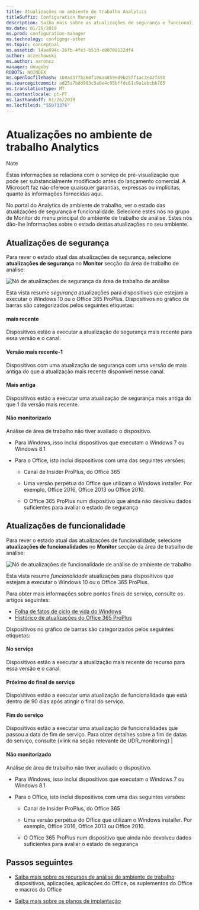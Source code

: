 ```yaml
---
title: Atualizações no ambiente de trabalho Analytics
titleSuffix: Configuration Manager
description: Saiba mais sobre as atualizações de segurança e funcionalidade na análise de ambiente de trabalho.
ms.date: 01/25/2019
ms.prod: configuration-manager
ms.technology: configmgr-other
ms.topic: conceptual
ms.assetid: 14ae894c-26fb-4fe3-b51d-e80700122df4
author: aczechowski
ms.author: aaroncz
manager: dougeby
ROBOTS: NOINDEX
ms.openlocfilehash: 1b0ad377b260f106aa859ed9b25ff1ac3e32f49b
ms.sourcegitcommit: ad25a7bdd983c5a0e4c95bffdc61c9a1ebcbb765
ms.translationtype: MT
ms.contentlocale: pt-PT
ms.lasthandoff: 01/26/2019
ms.locfileid: "55073376"
---
```

# <a name="updates-in-desktop-analytics"></a>Atualizações no ambiente de trabalho Analytics 

> [!Note]  
> Estas informações se relaciona com o serviço de pré-visualização que pode ser substancialmente modificado antes do lançamento comercial. A Microsoft faz não oferece quaisquer garantias, expressas ou implícitas, quanto às informações fornecidas aqui.  

No portal do Analytics de ambiente de trabalho, ver o estado das atualizações de segurança e funcionalidade. Selecione estes nós no grupo de Monitor do menu principal do ambiente de trabalho de análise. Estes nós dão-lhe informações sobre o estado destas atualizações no seu ambiente. 



## <a name="security-updates"></a>Atualizações de segurança

Para rever o estado atual das atualizações de segurança, selecione **atualizações de segurança** no **Monitor** secção da área de trabalho de análise:

![Nó de atualizações de segurança da área de trabalho de análise](media/security-updates.png)

Esta vista resume *segurança* atualizações para dispositivos que estejam a executar o Windows 10 ou o Office 365 ProPlus. Dispositivos no gráfico de barras são categorizados pelos seguintes etiquetas:

#### <a name="latest"></a>mais recente
Dispositivos estão a executar a atualização de segurança mais recente para essa versão e o canal.

#### <a name="latest-1"></a>Versão mais recente-1
Dispositivos com uma atualização de segurança com uma versão de mais antiga do que a atualização mais recente disponível nesse canal.

#### <a name="older"></a>Mais antiga
Dispositivos estão a executar uma atualização de segurança mais antiga do que 1 da versão mais recente.

#### <a name="not-measured"></a>Não monitorizado
Análise de área de trabalho não tiver avaliado o dispositivo. 

- Para Windows, isso inclui dispositivos que executam o Windows 7 ou Windows 8.1  

- Para o Office, isto inclui dispositivos com uma das seguintes versões:  

    - Canal de Insider ProPlus, do Office 365  

    - Uma versão perpétua do Office que utilizam o Windows installer. Por exemplo, Office 2016, Office 2013 ou Office 2010.  

    - O Office 365 ProPlus num dispositivo que ainda não devolveu dados suficientes para avaliar o estado de segurança  



## <a name="feature-updates"></a>Atualizações de funcionalidade

Para rever o estado atual das atualizações de funcionalidade, selecione **atualizações de funcionalidades** no **Monitor** secção da área de trabalho de análise:

![Nó de atualizações de funcionalidade de análise de ambiente de trabalho](media/feature-updates.png)

Esta vista resume *funcionalidade* atualizações para dispositivos que estejam a executar o Windows 10 ou o Office 365 ProPlus. 

Para obter mais informações sobre pontos finais de serviço, consulte os artigos seguintes: 
- [Folha de fatos de ciclo de vida do Windows](https://support.microsoft.com/help/13853/windows-lifecycle-fact-sheet)  
- [Histórico de atualizações do Office 365 ProPlus](https://docs.microsoft.com/officeupdates/update-history-office365-proplus-by-date)  

Dispositivos no gráfico de barras são categorizados pelos seguintes etiquetas:

#### <a name="in-service"></a>No serviço
Dispositivos estão a executar a atualização mais recente do recurso para essa versão e o canal.  

#### <a name="near-end-of-service"></a>Próximo do final de serviço
Dispositivos estão a executar uma atualização de funcionalidade que está dentro de 90 dias após atingir o final do serviço.

#### <a name="end-of-service"></a>Fim do serviço
Dispositivos estão a executar uma atualização de funcionalidades que passou a data de fim de serviço. Para obter detalhes sobre a fim de datas do serviço, consulte {xlink na seção relevante de UDR_monitoring} |

#### <a name="not-measured"></a>Não monitorizado
Análise de área de trabalho não tiver avaliado o dispositivo. 

- Para Windows, isso inclui dispositivos que executam o Windows 7 ou Windows 8.1  

- Para o Office, isto inclui dispositivos com uma das seguintes versões:  

    - Canal de Insider ProPlus, do Office 365  

    - Uma versão perpétua do Office que utilizam o Windows installer. Por exemplo, Office 2016, Office 2013 ou Office 2010.  

    - O Office 365 ProPlus num dispositivo que ainda não devolveu dados suficientes para avaliar o estado de segurança  



## <a name="next-steps"></a>Passos seguintes

- [Saiba mais sobre os recursos de análise de ambiente de trabalho](/sccm/desktop-analytics/about-assets): dispositivos, aplicações, aplicações do Office, os suplementos do Office e macros do Office  

- [Saiba mais sobre os planos de implantação](/sccm/desktop-analytics/about-deployment-plans)  

